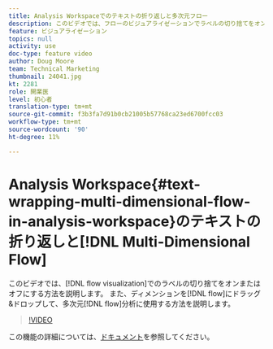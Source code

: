 ```yaml
---
title: Analysis Workspaceでのテキストの折り返しと多次元フロー
description: このビデオでは、フローのビジュアライゼーションでラベルの切り捨てをオンまたはオフにする方法を示します。 また、ディメンションをフローにドラッグ&ドロップして、複数次元のフローを分析する方法も説明します。
feature: ビジュアライゼーション
topics: null
activity: use
doc-type: feature video
author: Doug Moore
team: Technical Marketing
thumbnail: 24041.jpg
kt: 2281
role: 開業医
level: 初心者
translation-type: tm+mt
source-git-commit: f3b3fa7d91b0cb21005b57768ca23ed6700fcc03
workflow-type: tm+mt
source-wordcount: '90'
ht-degree: 11%

---
```



# Analysis Workspace{#text-wrapping-multi-dimensional-flow-in-analysis-workspace}のテキストの折り返しと[!DNL Multi-Dimensional Flow]

このビデオでは、[!DNL flow visualization]でのラベルの切り捨てをオンまたはオフにする方法を説明します。 また、ディメンションを[!DNL flow]にドラッグ&amp;ドロップして、多次元[!DNL flow]分析に使用する方法を説明します。

>[!VIDEO](https://video.tv.adobe.com/v/24041/?quality=12)

この機能の詳細については、[ドキュメント](https://marketing.adobe.com/resources/help/ja_JP/analytics/analysis-workspace/flow.html)を参照してください。
